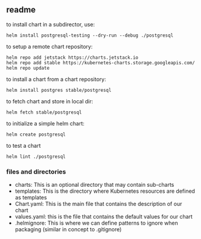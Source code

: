 ## readme

to install chart in a subdirector, use:
```
helm install postgresql-testing --dry-run --debug ./postgresql
```

to setup a remote chart repository:
```
helm repo add jetstack https://charts.jetstack.io
helm repo add stable https://kubernetes-charts.storage.googleapis.com/
helm repo update
```

to install a chart from a  chart repository:
```
helm install postgres stable/postgresql
```

to fetch chart and store in local dir:
```
helm fetch stable/postgresql
```

to initialize a simple helm chart:
```
helm create postgresql
```

to test a chart
```$xslt
helm lint ./postgresql
```

### files and directories

* charts: This is an optional directory that may contain sub-charts
* templates: This is the directory where Kubernetes resources are defined as templates
* Chart.yaml: This is the main file that contains the description of our chart
* values.yaml: this is the file that contains the default values for our chart
* .helmignore: This is where we can define patterns to ignore when packaging (similar in concept to .gitignore)
